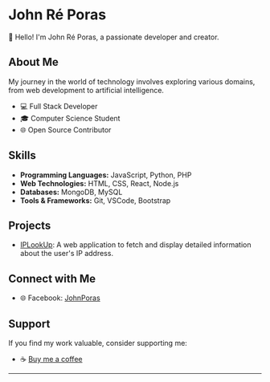 # John Ré Poras

👋 Hello! I'm John Ré Poras, a passionate developer and creator.

## About Me

My journey in the world of technology involves exploring various domains, from web development to artificial intelligence.

- 💻 Full Stack Developer
- 🎓 Computer Science Student
- 🌐 Open Source Contributor

## Skills

- **Programming Languages:** JavaScript, Python, PHP
- **Web Technologies:** HTML, CSS, React, Node.js
- **Databases:** MongoDB, MySQL
- **Tools & Frameworks:** Git, VSCode, Bootstrap

## Projects

- [IPLookUp](https://github.com/yourusername/IPLookUp): A web application to fetch and display detailed information about the user's IP address.

## Connect with Me

- 🌐 Facebook: [JohnPoras](https://www.facebook.com/IamJohnPoras.org)

## Support

If you find my work valuable, consider supporting me:

- ☕ [Buy me a coffee](https://www.buymeacoffee.com/yourusername)

---
